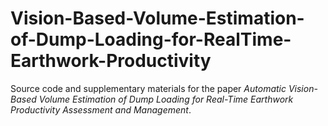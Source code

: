 # Vision-Based-Volume-Estimation-of-Dump-Loading-for-RealTime-Earthwork-Productivity
Source code and supplementary materials for the paper *Automatic Vision-Based Volume Estimation of Dump Loading for Real-Time Earthwork Productivity Assessment and Management*.
